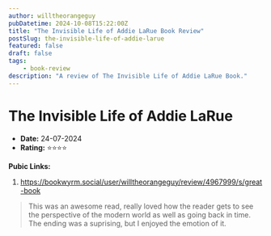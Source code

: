 ```yaml
---
author: willtheorangeguy
pubDatetime: 2024-10-08T15:22:00Z
title: "The Invisible Life of Addie LaRue Book Review"
postSlug: the-invisible-life-of-addie-larue
featured: false
draft: false
tags:
    - book-review
description: "A review of The Invisible Life of Addie LaRue Book."
---
```


# The Invisible Life of Addie LaRue

-   **Date:** 24-07-2024
-   **Rating:** ⭐⭐⭐⭐

**Pubic Links:**

1. https://bookwyrm.social/user/willtheorangeguy/review/4967999/s/great-book

> This was an awesome read, really loved how the reader gets to see the perspective of the modern world as well as going back in time. The ending was a suprising, but I enjoyed the emotion of it.
